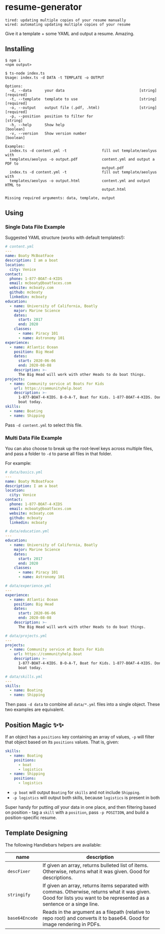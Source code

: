 # resume-generator

```text
tired: updating multiple copies of your resume manually
wired: automating updating multiple copies of your resume
```

Give it a template + some YAML and output a resume. Amazing.

## Installing

```console
$ npm i
<npm output>

$ ts-node index.ts
Usage: index.ts -d DATA -t TEMPLATE -o OUTPUT

Options:
  -d, --data      your data                                  [string] [required]
  -t, --template  template to use                            [string] [required]
  -o, --output    output file (.pdf, .html)                  [string] [required]
  -p, --position  position to filter for                                [string]
  -h, --help      Show help                                            [boolean]
  -v, --version   Show version number                                  [boolean]

Examples:
  index.ts -d content.yml -t                fill out template/aeolyus with
  templates/aeolyus -o output.pdf           content.yml and output a PDF to
                                            output.pdf
  index.ts -d content.yml -t                fill out template/aeolyus with
  templates/aeolyus -o output.html          content.yml and output HTML to
                                            output.html

Missing required arguments: data, template, output
```

## Using

### Single Data File Example

Suggested YAML structure (works with default templates!):

```yaml
# content.yml
---
name: Boaty McBoatFace
description: I am a boat
location:
  city: Venice
contact:
  phone: 1-877-BOAT-4-KIDS
  email: mcboaty@boatfaces.com
  website: mcboaty.com
  github: mcboaty
  linkedin: mcboaty
education:
  - name: University of California, Boatly
    major: Marine Science
    dates:
      start: 2017
      end: 2020
    classes:
      - name: Piracy 101
      - name: Astronomy 101
experience:
  - name: Atlantic Ocean
    position: Big Head
    dates:
      start: 2020-06-06
      end: 2020-08-08
    description: >-
      The Big Head will work with other Heads to do boat things.
projects:
  - name: Community service at Boats For Kids
    url: https://communityhelp.boat
    description: >-
      1-877-BOAT-4-KIDS. B-O-A-T, Boat for Kids. 1-877-BOAT-4-KIDS. Donate your
      boat today.
skills:
  - name: Boating
  - name: Shipping
```

Pass `-d content.yml` to select this file.

### Multi Data File Example

You can also choose to break up the root-level keys across multiple files, and pass a folder to `-d` to parse all files in that folder.

For example:

```yaml
# data/basics.yml
---
name: Boaty McBoatFace
description: I am a boat
location:
  city: Venice
contact:
  phone: 1-877-BOAT-4-KIDS
  email: mcboaty@boatfaces.com
  website: mcboaty.com
  github: mcboaty
  linkedin: mcboaty
```

```yaml
# data/education.yml
---
education:
  - name: University of California, Boatly
    major: Marine Science
    dates:
      start: 2017
      end: 2020
    classes:
      - name: Piracy 101
      - name: Astronomy 101
```

```yaml
# data/experience.yml
---
experience:
  - name: Atlantic Ocean
    position: Big Head
    dates:
      start: 2020-06-06
      end: 2020-08-08
    description: >-
      The Big Head will work with other Heads to do boat things.
```

```yaml
# data/projects.yml
---
projects:
  - name: Community service at Boats For Kids
    url: https://communityhelp.boat
    description: >-
      1-877-BOAT-4-KIDS. B-O-A-T, Boat for Kids. 1-877-BOAT-4-KIDS. Donate your
      boat today.
```

```yaml
# data/skills.yml
---
skills:
  - name: Boating
  - name: Shipping
```

Then pass `-d data` to combine all `data/*.yml` files into a single object. These two examples are equivalent.

## Position Magic ✨✨

If an object has a `positions` key containing an array of values, `-p` will
filter that object based on its `positions` values. That is, given:

```yaml
skills:
  - name: Boating
    positions:
      - boat
      - logistics
  - name: Shipping
    positions:
      - logistics
```

* `-p boat` will output `Boating` for `skills` and not include `Shipping`.
* `-p logistics` will output both skills, because `logistics` is present in both

Super handy for putting *all* your data in one place, and then filtering based
on position - tag a `skill` with a `position`, pass `-p POSITION`, and build a
position-specific resume.

## Template Designing

The following Handlebars helpers are available:

| name           | description                                                                                                                                                            |
| -------------- | ---------------------------------------------------------------------------------------------------------------------------------------------------------------------- |
| `descFixer`    | If given an array, returns bulleted list of items. Otherwise, returns what it was given. Good for descriptions.                                                        |
| `stringify`    | If given an array, returns items separated with commas. Otherwise, returns what it was given. Good for lists you want to be represented as a sentence or a singe line. |
| `base64Encode` | Reads in the argument as a filepath (relative to repo root) and converts it to base64. Good for image rendering in PDFs.                                               |
